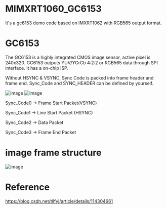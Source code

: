 # MIMXRT1060_GC6153
It's a gc6153 demo code based on IMXRT1062 with RGB565 output format.


# GC6153  
The GC6153 is a highly integrated CMOS image sensor, active pixel is 240x320. GC6153 outputs YUV/YCrCb 4:2:2 or RGB565 data through SPI interface.
It has a on-chip ISP.

Without HSYNC & VSYNC, Sync Code is packed into frame header and frame end. Sync_Code and SYNC_HEADER can be defined by yourself.

![image](https://user-images.githubusercontent.com/88095003/152766915-40f15d60-6d72-4f45-8e6b-2606686b1a8f.png)
![image](https://user-images.githubusercontent.com/88095003/152769122-1095e5d7-fc7e-4a4e-a123-dd0b1a567b46.png)

Sync_Code0 -> Frame Start Packet(VSYNC)

Sync_Code1 -> Line Start Packet (HSYNC)

Sync_Code2 -> Data Packet

Sync_Code3 -> Frame End Packet



# image frame structure 
![image](https://user-images.githubusercontent.com/88095003/152768604-5bd7099f-5f98-4ea3-907e-0e34e1995d4f.png)


# Reference 
https://blog.csdn.net/tllfyj/article/details/114304661
